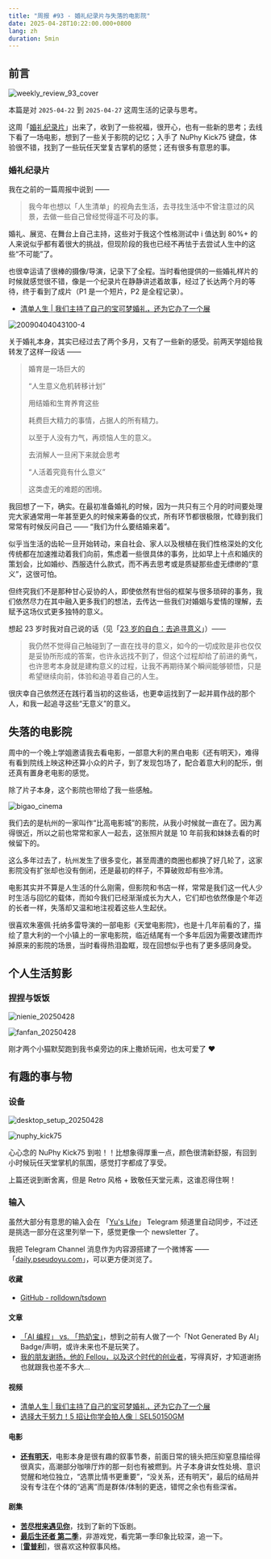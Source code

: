 ```yaml
---
title: "周报 #93 - 婚礼纪录片与失落的电影院"
date: 2025-04-28T10:22:00.000+0800
lang: zh
duration: 5min
---
```


## 前言

![weekly_review_93_cover](https://image.pseudoyu.com/images/weekly_review_93_cover.png)

本篇是对 `2025-04-22` 到 `2025-04-27` 这周生活的记录与思考。

这周「[婚礼纪录片](https://www.bilibili.com/video/BV1xdL8zHEXo)」出来了，收到了一些祝福，很开心，也有一些新的思考；去线下看了一场电影，想到了一些关于影院的记忆；入手了 NuPhy Kick75 键盘，体验很不错，找到了一些玩任天堂复古掌机的感觉；还有很多有意思的事。

### 婚礼纪录片

我在之前的一篇周报中说到 ——

> 我今年也想以「人生清单」的视角去生活，去寻找生活中不曾注意过的风景，去做一些自己曾经觉得遥不可及的事。

婚礼、展览、在舞台上自己主持，这些对于我这个性格测试中 i 值达到 80%+ 的人来说似乎都有着很大的挑战，但现阶段的我也已经不再怯于去尝试人生中的这些“不可能”了。

也很幸运请了很棒的摄像/导演，记录下了全程。当时看他提供的一些婚礼样片的时候就感觉很不错，像是一个纪录片在静静讲述着故事，经过了长达两个月的等待，终于看到了成片（P1 是一个短片，P2 是全程记录）。

- [清单人生 | 我们主持了自己的宝可梦婚礼，还为它办了一个展](https://www.bilibili.com/video/BV1xdL8zHEXo)

![20090404043100-4](https://image.pseudoyu.com/images/20090404043100-4.jpg)

关于婚礼本身，其实已经过去了两个多月，又有了一些新的感受。前两天学姐给我转发了这样一段话 ——

> 婚育是一场巨大的
>
> “人生意义危机转移计划”
>
> 用结婚和生育养育这些
>
> 耗费巨大精力的事情，占据人的所有精力。
>
> 以至于人没有力气，再烦恼人生的意义。
>
> 去消解人一旦闲下来就会思考
>
> “人活着究竟有什么意义”
>
> 这类虚无的难题的困境。

我回想了一下，确实。在最初准备婚礼的时候，因为一共只有三个月的时间要处理完大家通常用一年甚至更久的时候来筹备的仪式，所有环节都很极限，忙碌到我们常常有时候反问自己 —— “我们为什么要结婚来着”。

似乎当生活的齿轮一旦开始转动，来自社会、家人以及根植在我们性格深处的文化传统都在加速推动着我们向前，焦虑着一些很具体的事务，比如早上十点和婚庆的策划会，比如婚纱、西服选什么款式，而不再去思考或是质疑那些虚无缥缈的“意义”，这很可怕。

但终究我们不是那种甘心妥协的人，即使依然有世俗的框架与很多琐碎的事务，我们依然尽力在其中融入更多我们的想法，去传达一些我们对婚姻与爱情的理解，去赋予这场仪式更多独特的意义。

想起 23 岁时我对自己说的话（见「[23 岁的自白：去追寻意义](https://www.pseudoyu.com/zh/2020/06/06/yearly_review_23)」）——

> 我仍然不觉得自己触碰到了一直在找寻的意义，如今的一切成败是非也仅仅是妥协所形成的答案，也许永远找不到了，但这个过程却给了前进的勇气，也许思考本身就是建构意义的过程，让我不再期待某个瞬间能够顿悟，只是希望继续向前，体验和追寻着自己的人生。

很庆幸自己依然还在践行着当初的这些话，也更幸运找到了一起并肩作战的那个人，和我一起追寻这些“无意义”的意义。

## 失落的电影院

周中的一个晚上学姐邀请我去看电影，一部意大利的黑白电影《还有明天》，难得有看到院线上映这种还算小众的片子，到了发现包场了，配合着意大利的配乐，倒还真有置身老电影的感觉。

除了片子本身，这个影院也带给了我一些感触。

![bigao_cinema](https://image.pseudoyu.com/images/bigao_cinema.jpg)

我们去的是杭州的一家叫作“比高电影城”的影院，从我小时候就一直在了。因为离得很近，所以之前也常常和家人一起去，这张照片就是 10 年前我和妹妹去看的时候留下的。

这么多年过去了，杭州发生了很多变化，甚至周遭的商圈也都换了好几轮了，这家影院没有扩张却也没有倒闭，还是最初的样子，不算破败却有些冷清。

电影其实并不算是人生活的什么刚需，但影院和书店一样，常常是我们这一代人少时生活与回忆的载体，而如今我们已经渐渐成长为大人，它们却也依然像是个年迈的长者一样，失落却又温和地注视着这些人生起伏。

很喜欢朱塞佩·托纳多雷导演的一部电影《天堂电影院》，也是十几年前看的了，描绘了意大利的一个小镇上的一家电影院，临近结尾有一个多年后因为需要改建而炸掉原来的影院的场景，当时看得热泪盈眶，现在回想似乎也有了更多感同身受。

## 个人生活剪影

### 捏捏与饭饭

![nienie_20250428](https://image.pseudoyu.com/images/nienie_20250428.jpg)

![fanfan_20250428](https://image.pseudoyu.com/images/fanfan_20250428.jpg)

刚才两个小猫默契跑到我书桌旁边的床上撒娇玩闹，也太可爱了 ❤️

## 有趣的事与物

### 设备

![desktop_setup_20250428](https://image.pseudoyu.com/images/desktop_setup_20250428.jpg)

![nuphy_kick75](https://image.pseudoyu.com/images/nuphy_kick75.jpg)

心心念的 NuPhy Kick75 到啦！！比想象得厚重一点，颜色很清新舒服，有回到小时候玩任天堂掌机的氛围，感觉打字都成了享受。

上篇还说到断舍离，但是 Retro 风格 + 致敬任天堂元素，这谁忍得住啊！

### 输入

虽然大部分有意思的输入会在 「[Yu's Life](https://t.me/pseudoyulife)」 Telegram 频道里自动同步，不过还是挑选一部分在这里列举一下，感觉更像一个 newsletter 了。

我把 Telegram Channel 消息作为内容源搭建了一个微博客 —— 「[daily.pseudoyu.com](https://daily.pseudoyu.com/)」，可以更方便浏览了。

#### 收藏

- [GitHub - rolldown/tsdown](https://github.com/rolldown/tsdown)

#### 文章

- [「AI 编程」 vs. 「热奶宝」](https://blog.solazy.me/20250421/)，想到之前有人做了一个「Not Generated By AI」Badge/声明，或许未来也不是玩笑了。
- [我的朋友谢扬，他的 Fellou，以及这个时代的创业者](https://greatdk.com/2074.html)，写得真好，才知道谢扬也就跟我也差不多大...

#### 视频

- [清单人生 | 我们主持了自己的宝可梦婚礼，还为它办了一个展](https://www.bilibili.com/video/BV1xdL8zHEXo)
- [选择大于努力！5 招让你学会拍人像｜SEL50150GM](https://www.bilibili.com/video/BV1TM59zmEEo)

#### 电影

- [**还有明天**](https://movie.douban.com/subject/36445098/)，电影本身是很有趣的叙事节奏，前面日常的镜头把压抑窒息描绘得很真实，高潮部分咖啡厅炸的那一刻也有被燃到。片子本身讲女性处境、意识觉醒和地位独立，“选票比情书更重要”，“没关系，还有明天”，最后的结局并没有专注在个体的“逃离”而是群体/体制的更迭，错愕之余也有些深省。

#### 剧集

- [**苦尽柑来遇见你**](https://movie.douban.com/subject/36053256/)，找到了新的下饭剧。
- [**最后生还者 第二季**](https://movie.douban.com/subject/36221305/)，非游戏党，看完第一季印象比较深，追一下。
- [[**雷普利**](https://movie.douban.com/subject/26415434/)]，很喜欢这种叙事风格。
